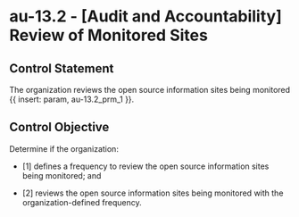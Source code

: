 # au-13.2 - \[Audit and Accountability\] Review of Monitored Sites

## Control Statement

The organization reviews the open source information sites being monitored {{ insert: param, au-13.2_prm_1 }}.

## Control Objective

Determine if the organization:

- \[1\] defines a frequency to review the open source information sites being monitored; and

- \[2\] reviews the open source information sites being monitored with the organization-defined frequency.

